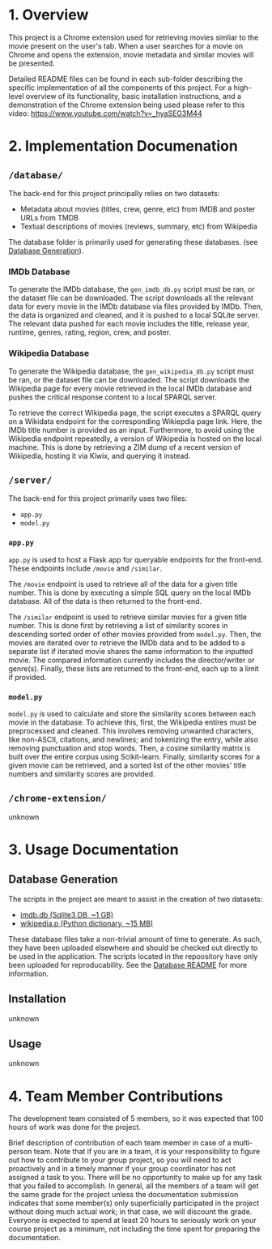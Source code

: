 # 1. Overview
This project is a Chrome extension used for retrieving movies simliar to the movie present on the user's tab. When a user searches for a movie on Chrome and opens the extension, movie metadata and similar movies will be presented. 

Detailed README files can be found in each sub-folder describing the specific implementation of all the components of this project. For a high-level overview of its functionality, basic installation instructions, and a demonstration of the Chrome extension being used please refer to this video: https://www.youtube.com/watch?v=_hyaSEG3M44

# 2. Implementation Documenation
## `/database/`
The back-end for this project principally relies on two datasets:

* Metadata about movies (titles, crew, genre, etc) from IMDB and poster URLs from TMDB
* Textual descriptions of movies (reviews, summary, etc) from Wikipedia

The database folder is primarily used for generating these databases. (see [Database Generation](#database-generation)).
### IMDb Database
 To generate the IMDb database, the `gen_imdb_db.py` script must be ran, or the dataset file can be downloaded. The script downloads all the relevant data for every movie in the IMDb database via files provided by IMDb. Then, the data is organized and cleaned, and it is pushed to a local SQLite server. The relevant data pushed for each movie includes the title, release year, runtime, genres, rating, region, crew, and poster. 
### Wikipedia Database
 To generate the Wikipedia database, the `gen_wikipedia_db.py` script must be ran, or the dataset file can be downloaded. The script downloads the Wikipedia page for every movie retrieved in the local IMDb database and pushes the critical response content to a local SPARQL server. 
 
 To retrieve the correct Wikipedia page, the script executes a SPARQL query on a Wikidata endpoint for the corresponding Wikiepdia page link. Here, the IMDb title number is provided as an input. Furthermore, to avoid using the Wikipedia endpoint repeatedly, a version of Wikipedia is hosted on the local machine. This is done by retrieving a ZIM dump of a recent version of Wikipedia, hosting it via Kiwix, and querying it instead.


## `/server/`
The back-end for this project primarily uses two files:
* `app.py`
* `model.py`
### `app.py`
`app.py` is used to host a Flask app for queryable endpoints for the front-end. These endpoints include `/movie` and `/similar`. 

The `/movie` endpoint is used to retrieve all of the data for a given title number. This is done by executing a simple SQL query on the local IMDb database. All of the data is then returned to the front-end.

The `/similar` endpoint is used to retrieve similar movies for a given title number. This is done first by retrieving a list of similarity scores in descending sorted order of other movies provided from `model.py`. Then, the movies are iterated over to retrieve the IMDb data and to be added to a separate list if iterated movie shares the same information to the inputted movie. The compared information currently includes the director/writer or genre(s). Finally, these lists are returned to the front-end, each up to a limit if provided.

### `model.py`
`model.py` is used to calculate and store the similarity scores between each movie in the database. To achieve this, first, the Wikipedia entires must be preprocessed and cleaned. This involves removing unwanted characters, like non-ASCII, citations, and newlines; and tokenizing the entry, while also removing punctuation and stop words. Then, a cosine similarity matrix is built over the entire corpus using Scikit-learn. Finally, similarity scores for a given movie can be retrieved, and a sorted list of the other movies' title numbers and similarity scores are provided.

## `/chrome-extension/`
unknown

# 3. Usage Documentation
## Database Generation


The scripts in the project are meant to assist in the creation of two datasets:

* [imdb.db (Sqlite3 DB, ~1 GB)](https://drive.google.com/file/d/1jlYawRw3HDthGsxZNQYrWliYEGztTVCQ/view?usp=sharing)
* [wikipedia.p (Python dictionary, ~15 MB)](https://drive.google.com/file/d/1LDV9-5GKlacbMOxiZ613_69EL4G7aQXS/view?usp=sharing)

These database files take a non-trivial amount of time to generate. As such, they have been uploaded elsewhere and should be checked out directly to be used in the application. The scripts located in the repoository have only been uploaded for reproducability. See the [Database README](https://github.com/VAkarsh20/CS410CourseProject/blob/main/database/README.md) for more information.

## Installation
unknown
## Usage
unknown

# 4. Team Member Contributions
The development team consisted of 5 members, so it was expected that 100 hours of work was done for the project.

Brief description of contribution of each team member in case of a multi-person team. Note that if you are in a team, it is your responsibility to figure out how to contribute to your group project, so you will need to act proactively and in a timely manner if your group coordinator has not assigned a task to you. There will be no opportunity to make up for any task that you failed to accomplish. In general, all the members of a team will get the same grade for the project unless the documentation submission indicates that some member(s) only superficially participated in the project without doing much actual work; in that case, we will discount the grade. Everyone is expected to spend at least 20 hours to seriously work on your course project as a minimum, not including the time spent for preparing the documentation.
